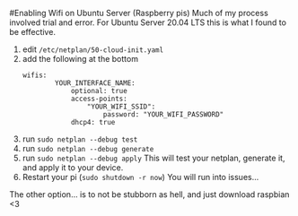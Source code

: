 #Enabling Wifi on Ubuntu Server (Raspberry pis)
Much of my process involved trial and error. For Ubuntu Server 20.04 LTS this is what I found to be effective.

1. edit `/etc/netplan/50-cloud-init.yaml`
2. add the following at the bottom
    ```
    wifis:
            YOUR_INTERFACE_NAME:
                optional: true
                access-points:
                    "YOUR_WIFI_SSID":
                        password: "YOUR_WIFI_PASSWORD"
                dhcp4: true
    ```
3. run `sudo netplan --debug test`
4. run `sudo netplan --debug generate`
5. run `sudo netplan --debug apply`
    This will test your netplan, generate it, and apply it to your device.
6. Restart your pi (`sudo shutdown -r now`)
You will run into issues...


The other option... is to not be stubborn as hell, and just download raspbian \<3